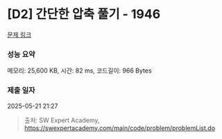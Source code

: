# [D2] 간단한 압축 풀기 - 1946 

[문제 링크](https://swexpertacademy.com/main/code/problem/problemDetail.do?contestProbId=AV5PmkDKAOMDFAUq) 

### 성능 요약

메모리: 25,600 KB, 시간: 82 ms, 코드길이: 966 Bytes

### 제출 일자

2025-05-21 21:27



> 출처: SW Expert Academy, https://swexpertacademy.com/main/code/problem/problemList.do